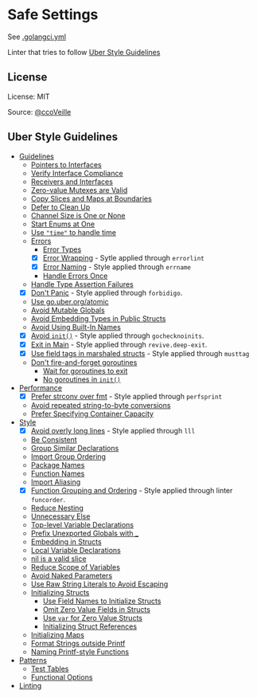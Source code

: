 # Safe Settings

See [.golangci.yml](.golangci.yml)

Linter that tries to follow [Uber Style Guidelines](https://github.com/uber-go/guide/blob/master/style.md)

## License

License: MIT

Source: [@ccoVeille](https://github.com/ccoVeille/golangci-lint-config-examples)

## Uber Style Guidelines

- [Guidelines](https://github.com/uber-go/guide/blob/master/style.md#guidelines)
  - [Pointers to Interfaces](https://github.com/uber-go/guide/blob/master/style.md#pointers-to-interfaces)
  - [Verify Interface Compliance](https://github.com/uber-go/guide/blob/master/style.md#verify-interface-compliance)
  - [Receivers and Interfaces](https://github.com/uber-go/guide/blob/master/style.md#receivers-and-interfaces)
  - [Zero-value Mutexes are Valid](https://github.com/uber-go/guide/blob/master/style.md#zero-value-mutexes-are-valid)
  - [Copy Slices and Maps at Boundaries](https://github.com/uber-go/guide/blob/master/style.md#copy-slices-and-maps-at-boundaries)
  - [Defer to Clean Up](https://github.com/uber-go/guide/blob/master/style.md#defer-to-clean-up)
  - [Channel Size is One or None](https://github.com/uber-go/guide/blob/master/style.md#channel-size-is-one-or-none)
  - [Start Enums at One](https://github.com/uber-go/guide/blob/master/style.md#start-enums-at-one)
  - [Use `"time"` to handle time](https://github.com/uber-go/guide/blob/master/style.md#use-time-to-handle-time)
  - [Errors](https://github.com/uber-go/guide/blob/master/style.md#errors)
    - [Error Types](https://github.com/uber-go/guide/blob/master/style.md#error-types)
    - [x] [Error Wrapping](https://github.com/uber-go/guide/blob/master/style.md#error-wrapping) - Sytle applied through `errorlint`
    - [x] [Error Naming](https://github.com/uber-go/guide/blob/master/style.md#error-naming) - Style applied through `errname`
    - [Handle Errors Once](#handle-errors-once)
  - [Handle Type Assertion Failures](#handle-type-assertion-failures)
  - [x] [Don't Panic](https://github.com/uber-go/guide/blob/master/style.md#dont-panic) - Style applied through `forbidigo`.
  - [Use go.uber.org/atomic](https://github.com/uber-go/guide/blob/master/style.md#use-gouberorgatomic)
  - [Avoid Mutable Globals](https://github.com/uber-go/guide/blob/master/style.md#avoid-mutable-globals)
  - [Avoid Embedding Types in Public Structs](https://github.com/uber-go/guide/blob/master/style.md#avoid-embedding-types-in-public-structs)
  - [Avoid Using Built-In Names](https://github.com/uber-go/guide/blob/master/style.md#avoid-using-built-in-names)
  - [x] [Avoid `init()`](https://github.com/uber-go/guide/blob/master/style.md#avoid-init) - Style applied through `gochecknoinits`.
  - [x] [Exit in Main](https://github.com/uber-go/guide/blob/master/style.md#exit-in-main) - Style applied through `revive.deep-exit`.
  - [x] [Use field tags in marshaled structs](https://github.com/uber-go/guide/blob/master/style.md#use-field-tags-in-marshaled-structs) - Style applied through `musttag`
  - [Don't fire-and-forget goroutines](https://github.com/uber-go/guide/blob/master/style.md#dont-fire-and-forget-goroutines)
    - [Wait for goroutines to exit](https://github.com/uber-go/guide/blob/master/style.md#wait-for-goroutines-to-exit)
    - [No goroutines in `init()`](https://github.com/uber-go/guide/blob/master/style.md#no-goroutines-in-init)
- [Performance](https://github.com/uber-go/guide/blob/master/style.md#performance)
  - [x] [Prefer strconv over fmt](https://github.com/uber-go/guide/blob/master/style.md#prefer-strconv-over-fmt) - Style applied through `perfsprint`
  - [Avoid repeated string-to-byte conversions](https://github.com/uber-go/guide/blob/master/style.md#avoid-repeated-string-to-byte-conversions)
  - [Prefer Specifying Container Capacity](https://github.com/uber-go/guide/blob/master/style.md#prefer-specifying-container-capacity)
- [Style](https://github.com/uber-go/guide/blob/master/style.md#style)
  - [x] [Avoid overly long lines](https://github.com/uber-go/guide/blob/master/style.md#avoid-overly-long-lines) - Style applied through `lll`
  - [Be Consistent](https://github.com/uber-go/guide/blob/master/style.md#be-consistent)
  - [Group Similar Declarations](https://github.com/uber-go/guide/blob/master/style.md#group-similar-declarations)
  - [Import Group Ordering](https://github.com/uber-go/guide/blob/master/style.md#import-group-ordering)
  - [Package Names](https://github.com/uber-go/guide/blob/master/style.md#package-names)
  - [Function Names](https://github.com/uber-go/guide/blob/master/style.md#function-names)
  - [Import Aliasing](https://github.com/uber-go/guide/blob/master/style.md#import-aliasing)
  - [x] [Function Grouping and Ordering](https://github.com/uber-go/guide/blob/master/style.md#function-grouping-and-ordering) - Style applied through linter `funcorder`.
  - [Reduce Nesting](https://github.com/uber-go/guide/blob/master/style.md#reduce-nesting)
  - [Unnecessary Else](https://github.com/uber-go/guide/blob/master/style.md#unnecessary-else)
  - [Top-level Variable Declarations](https://github.com/uber-go/guide/blob/master/style.md#top-level-variable-declarations)
  - [Prefix Unexported Globals with _](https://github.com/uber-go/guide/blob/master/style.md#prefix-unexported-globals-with-_)
  - [Embedding in Structs](https://github.com/uber-go/guide/blob/master/style.md#embedding-in-structs)
  - [Local Variable Declarations](https://github.com/uber-go/guide/blob/master/style.md#local-variable-declarations)
  - [nil is a valid slice](https://github.com/uber-go/guide/blob/master/style.md#nil-is-a-valid-slice)
  - [Reduce Scope of Variables](https://github.com/uber-go/guide/blob/master/style.md#reduce-scope-of-variables)
  - [Avoid Naked Parameters](https://github.com/uber-go/guide/blob/master/style.md#avoid-naked-parameters)
  - [Use Raw String Literals to Avoid Escaping](https://github.com/uber-go/guide/blob/master/style.md#use-raw-string-literals-to-avoid-escaping)
  - [Initializing Structs](https://github.com/uber-go/guide/blob/master/style.md#initializing-structs)
    - [Use Field Names to Initialize Structs](https://github.com/uber-go/guide/blob/master/style.md#use-field-names-to-initialize-structs)
    - [Omit Zero Value Fields in Structs](https://github.com/uber-go/guide/blob/master/style.md#omit-zero-value-fields-in-structs)
    - [Use `var` for Zero Value Structs](https://github.com/uber-go/guide/blob/master/style.md#use-var-for-zero-value-structs)
    - [Initializing Struct References](https://github.com/uber-go/guide/blob/master/style.md#initializing-struct-references)
  - [Initializing Maps](https://github.com/uber-go/guide/blob/master/style.md#initializing-maps)
  - [Format Strings outside Printf](https://github.com/uber-go/guide/blob/master/style.md#format-strings-outside-printf)
  - [Naming Printf-style Functions](https://github.com/uber-go/guide/blob/master/style.md#naming-printf-style-functions)
- [Patterns](https://github.com/uber-go/guide/blob/master/style.md#patterns)
  - [Test Tables](https://github.com/uber-go/guide/blob/master/style.md#test-tables)
  - [Functional Options](https://github.com/uber-go/guide/blob/master/style.md#functional-options)
- [Linting](https://github.com/uber-go/guide/blob/master/style.md#linting)
